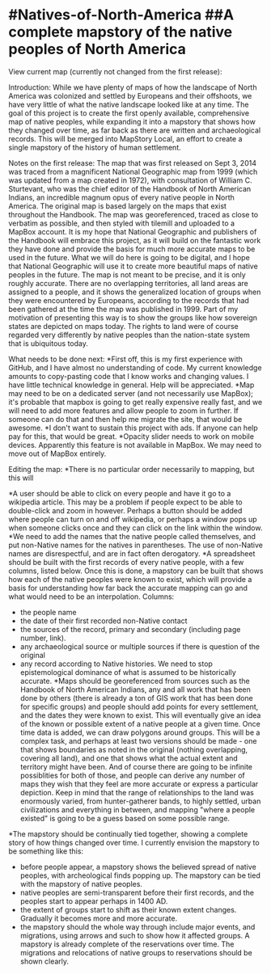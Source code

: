 #Natives-of-North-America
##A complete mapstory of the native peoples of North America
========================

View current map (currently not changed from the first release):

Introduction:
While we have plenty of maps of how the landscape of North America was colonized and settled by Europeans and their offshoots, we have very little of what the native landscape looked like at any time. The goal of this project is to create the first openly available, comprehensive map of native peoples, while expanding it into a mapstory that shows how they changed over time, as far back as there are written and archaeological records. This will be merged into MapStory Local, an effort to create a single mapstory of the history of human settlement.

Notes on the first release:
The map that was first released on Sept 3, 2014 was traced from a magnificent National Geographic map from 1999 (which was updated from a map created in 1972), with consultation of William C. Sturtevant, who was the chief editor of the Handbook of North American Indians, an incredible magnum opus of every native people in North America. The original map is based largely on the maps that exist throughout the Handbook. The map was georeferenced, traced as close to verbatim as possible, and then styled with tilemill and uploaded to a MapBox account. It is my hope that National Geographic and publishers of the Handbook will embrace this project, as it will build on the fantastic work they have done and provide the basis for much more accurate maps to be used in the future. What we will do here is going to be digital, and I hope that National Geographic will use it to create more beautiful maps of native peoples in the future.
The map is not meant to be precise, and it is only roughly accurate. There are no overlapping territories, all land areas are assigned to a people, and it shows the generalized location of groups when they were encountered by Europeans, according to the records that had been gathered at the time the map was published in 1999. Part of my motivation of presenting this way is to show the groups like how sovereign states are depicted on maps today. The rights to land were of course regarded very differently by native peoples than the nation-state system that is ubiquitous today.

What needs to be done next:
*First off, this is my first experience with GitHub, and I have almost no understanding of code. My current knowledge amounts to copy-pasting code that I know works and changing values. I have little technical knowledge in general. Help will be appreciated.
*Map may need to be on a dedicated server (and not necessarily use MapBox); it's probable that mapbox is going to get really expensive really fast, and we will need to add more features and allow people to zoom in further. If someone can do that and then help me migrate the site, that would be awesome.
*I don't want to sustain this project with ads. If anyone can help pay for this, that would be great.
*Opacity slider needs to work on mobile devices. Apparently this feature is not available in MapBox. We may need to move out of MapBox entirely. 

Editing the map:
*There is no particular order necessarily to mapping, but this will 

*A user should be able to click on every people and have it go to a wikipedia article. This may be a problem if people expect to be able to double-click and zoom in however. Perhaps a button should be added where people can turn on and off wikipedia, or perhaps a window pops up when someone clicks once and they can click on the link within the window.
*We need to add the names that the native people called themselves, and put non-Native names for the natives in parentheses. The use of non-Native names are disrespectful, and are in fact often derogatory.
*A spreadsheet should be built with the first records of every native people, with a few columns, listed below. Once this is done, a mapstory can be built that shows how each of the native peoples were known to exist, which will provide a basis for understanding how far back the accurate mapping can go and what would need to be an interpolation.
Columns:
- the people name
- the date of their first recorded non-Native contact
- the sources of the record, primary and secondary (including page number, link).
- any archaeological source or multiple sources if there is question of the original
- any record according to Native histories. We need to stop epistemological dominance of what is assumed to be historically accurate.
*Maps should be georeferenced from sources such as the Handbook of North American Indians, any and all work that has been done by others (there is already a ton of GIS work that has been done for specific groups) and people should add points for every settlement, and the dates they were known to exist. This will eventually give an idea of the known or possible extent of a native people at a given time.
Once time data is added, we can draw polygons around groups. This will be a complex task, and perhaps at least two versions should be made - one that shows boundaries as noted in the original (nothing overlapping, covering all land), and one that shows what the actual extent and territory might have been. And of course there are going to be infinite possiblities for both of those, and people can derive any number of maps they wish that they feel are more accurate or express a particular depiction. Keep in mind that the range of relationships to the land was enormously varied, from hunter-gatherer bands, to highly settled, urban civilizations and everything in between, and mapping "where a people existed" is going to be a guess based on some possible range.

*The mapstory should be continually tied together, showing a complete story of how things changed over time. I currently envision the mapstory to be something like this:
- before people appear, a mapstory shows the believed spread of native peoples, with archeological finds popping up. The mapstory can be tied with the mapstory of native peoples.
- native peoples are semi-transparent before their first records, and the peoples start to appear perhaps in 1400 AD.
- the extent of groups start to shift as their known extent changes. Gradually it becomes more and more accurate.
- the mapstory should the whole way through include major events, and migrations, using arrows and such to show how it affected groups. A mapstory is already complete of the reservations over time. The migrations and relocations of native groups to reservations should be shown clearly.


